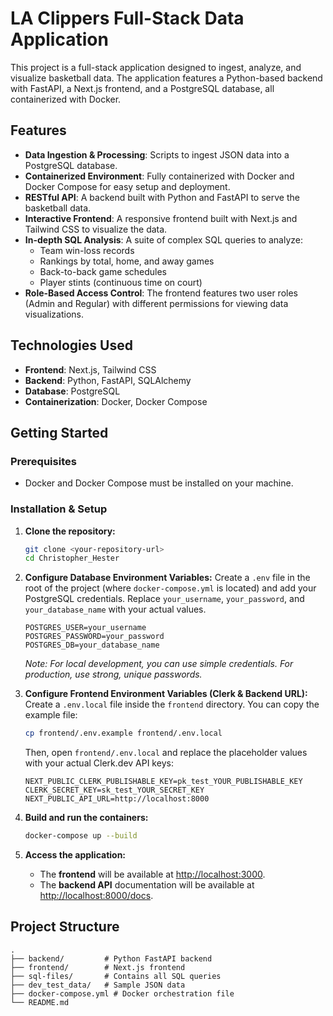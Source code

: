 # LA Clippers Full-Stack Data Application

This project is a full-stack application designed to ingest, analyze, and visualize basketball data. The application features a Python-based backend with FastAPI, a Next.js frontend, and a PostgreSQL database, all containerized with Docker.

## Features

- **Data Ingestion & Processing**: Scripts to ingest JSON data into a PostgreSQL database.
- **Containerized Environment**: Fully containerized with Docker and Docker Compose for easy setup and deployment.
- **RESTful API**: A backend built with Python and FastAPI to serve the basketball data.
- **Interactive Frontend**: A responsive frontend built with Next.js and Tailwind CSS to visualize the data.
- **In-depth SQL Analysis**: A suite of complex SQL queries to analyze:
  - Team win-loss records
  - Rankings by total, home, and away games
  - Back-to-back game schedules
  - Player stints (continuous time on court)
- **Role-Based Access Control**: The frontend features two user roles (Admin and Regular) with different permissions for viewing data visualizations.

## Technologies Used

- **Frontend**: Next.js, Tailwind CSS
- **Backend**: Python, FastAPI, SQLAlchemy
- **Database**: PostgreSQL
- **Containerization**: Docker, Docker Compose

## Getting Started

### Prerequisites

- Docker and Docker Compose must be installed on your machine.

### Installation & Setup

1.  **Clone the repository:**

    ```bash
    git clone <your-repository-url>
    cd Christopher_Hester
    ```

2.  **Configure Database Environment Variables:**
    Create a `.env` file in the root of the project (where `docker-compose.yml` is located) and add your PostgreSQL credentials. Replace `your_username`, `your_password`, and `your_database_name` with your actual values.

    ```dotenv
    POSTGRES_USER=your_username
    POSTGRES_PASSWORD=your_password
    POSTGRES_DB=your_database_name
    ```
    *Note: For local development, you can use simple credentials. For production, use strong, unique passwords.*

3.  **Configure Frontend Environment Variables (Clerk & Backend URL):**
    Create a `.env.local` file inside the `frontend` directory. You can copy the example file:

    ```bash
    cp frontend/.env.example frontend/.env.local
    ```
    Then, open `frontend/.env.local` and replace the placeholder values with your actual Clerk.dev API keys:

    ```dotenv
    NEXT_PUBLIC_CLERK_PUBLISHABLE_KEY=pk_test_YOUR_PUBLISHABLE_KEY
    CLERK_SECRET_KEY=sk_test_YOUR_SECRET_KEY
    NEXT_PUBLIC_API_URL=http://localhost:8000
    ```

4.  **Build and run the containers:**

    ```bash
    docker-compose up --build
    ```

5.  **Access the application:**
    - The **frontend** will be available at [http://localhost:3000](http://localhost:3000).
    - The **backend API** documentation will be available at [http://localhost:8000/docs](http://localhost:8000/docs).

## Project Structure

```
.
├── backend/         # Python FastAPI backend
├── frontend/        # Next.js frontend
├── sql-files/       # Contains all SQL queries
├── dev_test_data/   # Sample JSON data
├── docker-compose.yml # Docker orchestration file
└── README.md
```